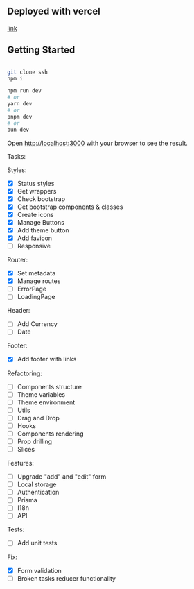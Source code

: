 ## Deployed with vercel

[link]()

## Getting Started

```bash

git clone ssh
npm i

```

```bash
npm run dev
# or
yarn dev
# or
pnpm dev
# or
bun dev
```

Open [http://localhost:3000](http://localhost:3000) with your browser to see the result.

Tasks:

Styles:

- [x] Status styles
- [x] Get wrappers
- [x] Check bootstrap
- [x] Get bootstrap components & classes
- [x] Create icons
- [x] Manage Buttons
- [x] Add theme button
- [x] Add favicon
- [ ] Responsive

Router:

- [x] Set metadata
- [x] Manage routes
- [ ] ErrorPage
- [ ] LoadingPage

Header:

- [ ] Add Currency
- [ ] Date

Footer:

- [x] Add footer with links

Refactoring:

- [ ] Components structure
- [ ] Theme variables
- [ ] Theme environment
- [ ] Utils
- [ ] Drag and Drop
- [ ] Hooks
- [ ] Components rendering
- [ ] Prop drilling
- [ ] Slices

Features:

- [ ] Upgrade "add" and "edit" form
- [ ] Local storage
- [ ] Authentication
- [ ] Prisma
- [ ] I18n
- [ ] API

Tests:

- [ ] Add unit tests

Fix:

- [x] Form validation
- [ ] Broken tasks reducer functionality
